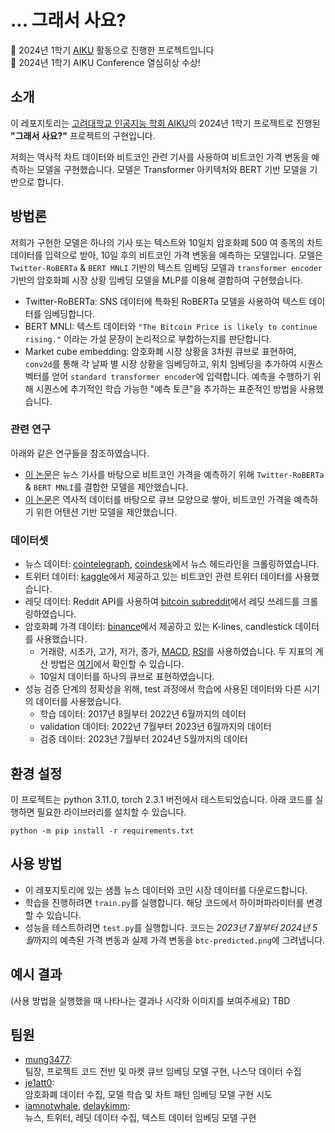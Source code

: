 # ... 그래서 사요?

📢 2024년 1학기 [AIKU](https://github.com/AIKU-Official) 활동으로 진행한 프로젝트입니다<br>
🎉 2024년 1학기 AIKU Conference 열심히상 수상!

## 소개

이 레포지토리는 [고려대학교 인공지능 학회 AIKU](https://aiku.notion.site/AIKU-b614c69220704b848758e5cf21a54238?pvs=74)의 2024년 1학기 프로젝트로 진행된 **"그래서 사요?"** 프로젝트의 구현입니다. <br>

저희는 역사적 차트 데이터와 비트코인 관련 기사를 사용하여 비트코인 가격 변동을 예측하는 모델을 구현했습니다. 모델은 Transformer 아키텍처와 BERT 기반 모델을 기반으로 합니다.

## 방법론

저희가 구현한 모델은 하나의 기사 또는 텍스트와 10일치 암호화폐 500 여 종목의 차트 데이터를 입력으로 받아, 10일 후의 비트코인 가격 변동을 예측하는 모델입니다. 모델은 `Twitter-RoBERTa` & `BERT MNLI` 기반의 텍스트 임베딩 모델과 `transformer encoder` 기반의 암호화폐 시장 상황 임베딩 모델을 MLP를 이용해 결합하여 구현했습니다.

-   Twitter-RoBERTa: SNS 데이터에 특화된 RoBERTa 모델을 사용하여 텍스트 데이터를 임베딩합니다.
-   BERT MNLI: 텍스트 데이터와 `"The Bitcoin Price is likely to continue rising."` 이라는 가설 문장이 논리적으로 부합하는지를 판단합니다.
-   Market cube embedding: 암호화폐 시장 상황을 3차원 큐브로 표현하여, `conv2d`를 통해 각 날짜 별 시장 상황을 임베딩하고, 위치 임베딩을 추가하여 시퀀스 벡터를 얻어 `standard transformer encoder`에 입력합니다. 예측을 수행하기 위해 시퀀스에 추가적인 학습 가능한 "예측 토큰"을 추가하는 표준적인 방법을 사용했습니다.

### 관련 연구

아래와 같은 연구들을 참조하였습니다.

-   [이 논문](https://arxiv.org/pdf/2311.14759)은 뉴스 기사를 바탕으로 비트코인 가격을 예측하기 위해 `Twitter-RoBERTa` & `BERT MNLI`를 결합한 모델을 제안했습니다.
-   [이 논문](https://arxiv.org/pdf/1809.03684.pdf)은 역사적 데이터를 바탕으로 큐브 모양으로 쌓아, 비트코인 가격을 예측하기 위한 어텐션 기반 모델을 제안했습니다.

### 데이터셋

-   뉴스 데이터: [cointelegraph](https://cointelegraph.com/tags/bitcoin), [coindesk](https://www.coindesk.com/)에서 뉴스 헤드라인을 크롤링하였습니다.
-   트위터 데이터: [kaggle](https://www.kaggle.com/datasets/kaushiksuresh147/bitcoin-tweets)에서 제공하고 있는 비트코인 관련 트위터 데이터를 사용했습니다.
-   레딧 데이터: Reddit API를 사용하여 [bitcoin subreddit](https://www.reddit.com/r/Bitcoin/)에서 레딧 쓰레드를 크롤링하였습니다.
-   암호화폐 가격 데이터: [binance](https://www.binance.com/en/landing/data)에서 제공하고 있는 K-lines, candlestick 데이터를 사용했습니다.
    -   거래량, 시초가, 고가, 저가, 종가, [MACD](https://en.wikipedia.org/wiki/MACD), [RSI](https://en.wikipedia.org/wiki/Relative_strength_index)를 사용하였습니다. 두 지표의 계산 방법은 [여기](https://github.com/mung3477/AIKU_BTC_Project/blob/main/src/stocks/indicators.py)에서 확인할 수 있습니다.
    -   10일치 데이터를 하나의 큐브로 표현하였습니다.
-   성능 검증 단계의 정확성을 위해, test 과정에서 학습에 사용된 데이터와 다른 시기의 데이터를 사용했습니다.
    -   학습 데이터: 2017년 8월부터 2022년 6월까지의 데이터
    -   validation 데이터: 2022년 7월부터 2023년 6월까지의 데이터
    -   검증 데이터: 2023년 7월부터 2024년 5월까지의 데이터

## 환경 설정

이 프로젝트는 python 3.11.0, torch 2.3.1 버전에서 테스트되었습니다.
아래 코드를 실행하면 필요한 라이브러리를 설치할 수 있습니다.

```
python -m pip install -r requirements.txt
```

## 사용 방법

-   이 레포지토리에 있는 샘플 뉴스 데이터와 코인 시장 데이터를 다운로드합니다.
-   학습을 진행하려면 `train.py`를 실행합니다. 해당 코드에서 하이퍼파라미터를 변경할 수 있습니다.
-   성능을 테스트하려면 `test.py`를 실행합니다. 코드는 *2023년 7월부터 2024년 5월*까지의 예측된 가격 변동과 실제 가격 변동을 `btc-predicted.png`에 그려냅니다.

## 예시 결과

(사용 방법을 실행했을 때 나타나는 결과나 시각화 이미지를 보여주세요) TBD

## 팀원

-   [mung3477](https://github.com/mung3477): <br>
    팀장, 프로젝트 코드 전반 및 마켓 큐브 임베딩 모델 구현, 나스닥 데이터 수집
-   [je1att0](https://github.com/je1att0): <br>
    암호화폐 데이터 수집, 모델 학습 및 차트 패턴 임베딩 모델 구현 시도
-   [iamnotwhale](https://github.com/iamnotwhale), [delaykimm](https://github.com/delaykimm): <br>
    뉴스, 트위터, 레딧 데이터 수집, 텍스트 데이터 임베딩 모델 구현
